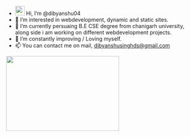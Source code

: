 - <img src="https://raw.githubusercontent.com/nixin72/nixin72/master/wave.gif" width="25" height="25" /> Hi, I’m @dibyanshu04
- 👀 I’m interested in webdevelopment, dynamic and static sites.
- 🌱 I’m currently persuaing B.E CSE degree from chanigarh university, along side i am working on different webdevelopment projects. 
- 💞️ I’m constantly improving / Loving myself.
- 📫 You can contact me on mail, dibyanshusinghds@gmail.com

<img src="https://raw.githubusercontent.com/abhisheknaiidu/abhisheknaiidu/master/code.gif" width="300" height="200" />

<!---
dibyanshu04/dibyanshu04 is a ✨ special ✨ repository because its `README.md` (this file) appears on your GitHub profile.
You can click the Preview link to take a look at your changes.
--->
